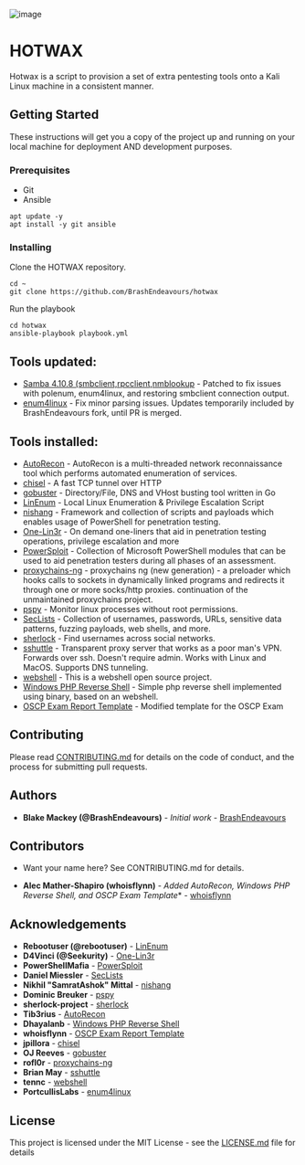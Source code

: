![image](https://travis-ci.com/BrashEndeavours/hotwax.svg?branch=master)

# HOTWAX

Hotwax is a script to provision a set of extra pentesting tools onto a Kali Linux machine in a consistent manner.

## Getting Started

These instructions will get you a copy of the project up and running on your local machine for deployment AND development purposes.

### Prerequisites

* Git
* Ansible

```
apt update -y
apt install -y git ansible
```

### Installing

Clone the HOTWAX repository.

```
cd ~
git clone https://github.com/BrashEndeavours/hotwax
```

Run the playbook

```
cd hotwax
ansible-playbook playbook.yml
```

## Tools updated:
 - [Samba 4.10.8 (smbclient,rpcclient,nmblookup](https://github.com/samba-team/samba) - Patched to fix issues with polenum, enum4linux, and restoring smbclient connection output.
 - [enum4linux](https://github.com/portcullislabs/enum4linux) - Fix minor parsing issues. Updates temporarily included by BrashEndeavours fork, until PR is merged.

## Tools installed:
 - [AutoRecon](https://github.com/Tib3rius/AutoRecon) - AutoRecon is a multi-threaded network reconnaissance tool which performs automated enumeration of services.
 - [chisel](https://github.com/jpillora/chisel) - A fast TCP tunnel over HTTP
 - [gobuster](https://github.com/OJ/gobuster) - Directory/File, DNS and VHost busting tool written in Go
 - [LinEnum](https://github.com/rebootuser/LinEnum) - Local Linux Enumeration & Privilege Escalation Script 
 - [nishang](https://github.com/samratashok/nishang) - Framework and collection of scripts and payloads which enables usage of PowerShell for penetration testing.
 - [One-Lin3r](https://github.com/D4Vinci/One-Lin3r) - On demand one-liners that aid in penetration testing operations, privilege escalation and more
 - [PowerSploit](https://github.com/PowerShellMafia/PowerSploit) - Collection of Microsoft PowerShell modules that can be used to aid penetration testers during all phases of an assessment.
 - [proxychains-ng](https://github.com/rofl0r/proxychains-ng) - proxychains ng (new generation) - a preloader which hooks calls to sockets in dynamically linked programs and redirects it through one or more socks/http proxies. continuation of the unmaintained proxychains project.
 - [pspy](https://github.com/DominicBreuker/pspy) - Monitor linux processes without root permissions.
 - [SecLists](https://github.com/danielmiessler/SecLists) - Collection of usernames, passwords, URLs, sensitive data patterns, fuzzing payloads, web shells, and more.
 - [sherlock](https://github.com/sherlock-project/sherlock) - Find usernames across social networks.
 - [sshuttle](https://github.com/sshuttle/sshuttle) - Transparent proxy server that works as a poor man's VPN. Forwards over ssh. Doesn't require admin. Works with Linux and MacOS. Supports DNS tunneling.
 - [webshell](https://github.com/tennc/webshell) - This is a webshell open source project.
 - [Windows PHP Reverse Shell](https://github.com/Dhayalanb/windows-php-reverse-shell) - Simple php reverse shell implemented using binary, based on an webshell.
 - [OSCP Exam Report Template](https://github.com/whoisflynn/OSCP-Exam-Report-Template) - Modified template for the OSCP Exam

## Contributing

Please read [CONTRIBUTING.md](https://github.com/BrashEndeavours/hotwax/blob/master/CONTRIBUTING.md) for details on the code of conduct, and the process for submitting pull requests.

## Authors

* **Blake Mackey (@BrashEndeavours)** - *Initial work* - [BrashEndeavours](https://github.com/BrashEndeavours)

## Contributors

* Want your name here? See CONTRIBUTING.md for details.

* **Alec Mather-Shapiro (whoisflynn)** - *Added AutoRecon, Windows PHP Reverse Shell, and OSCP Exam Template** - [whoisflynn](https://github.com/whoisflynn)

## Acknowledgements

* **Rebootuser (@rebootuser)** - [LinEnum](https://github.com/rebootuser/LinEnum)
* **D4Vinci (@Seekurity)** - [One-Lin3r](https://github.com/D4Vinci/One-Lin3r)
* **PowerShellMafia** - [PowerSploit](https://github.com/PowerShellMafia/PowerSploit)
* **Daniel Miessler** - [SecLists](https://github.com/danielmiessler/SecLists)
* **Nikhil "SamratAshok" Mittal** - [nishang](https://github.com/samratashok/nishang)
* **Dominic Breuker** - [pspy](https://github.com/DominicBreuker/pspy)
* **sherlock-project** - [sherlock](https://github.com/sherlock-project/sherlock)
* **Tib3rius** - [AutoRecon](https://github.com/Tib3rius/AutoRecon)
* **Dhayalanb** - [Windows PHP Reverse Shell](https://github.com/Dhayalanb/windows-php-reverse-shell)
* **whoisflynn** - [OSCP Exam Report Template](https://github.com/whoisflynn/OSCP-Exam-Report-Template)
* **jpillora** - [chisel](https://github.com/jpillora/chisel)
* **OJ Reeves** - [gobuster](https://github.com/OJ/gobuster)
* **rofl0r** - [proxychains-ng](https://github.com/rofl0r/proxychains-ng)
* **Brian May** - [sshuttle](https://github.com/sshuttle/sshuttle)
* **tennc** - [webshell](https://github.com/tennc/webshell)
* **PortcullisLabs** - [enum4linux](https://github.com/portcullislabs/enum4linux)

## License

This project is licensed under the MIT License - see the [LICENSE.md](LICENSE.md) file for details

